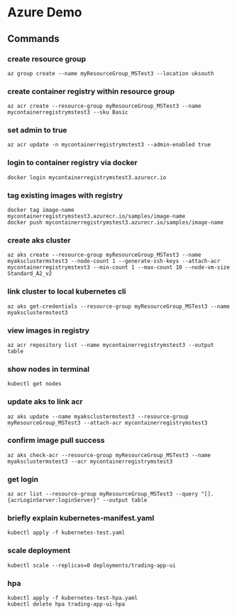 # Azure Demo

## Commands

### create resource group
```
az group create --name myResourceGroup_MSTest3 --location uksouth
```
### create container registry within resource group
```
az acr create --resource-group myResourceGroup_MSTest3 --name mycontainerregistrymstest3 --sku Basic
```
### set admin to true
```
az acr update -n mycontainerregistrymstest3 --admin-enabled true
```
### login to container registry via docker
```
docker login mycontainerregistrymstest3.azurecr.io
```
### tag existing images with registry
```
docker tag image-name mycontainerregistrymstest3.azurecr.io/samples/image-name
docker push mycontainerregistrymstest3.azurecr.io/samples/image-name
```
### create aks cluster
```
az aks create --resource-group myResourceGroup_MSTest3 --name myaksclustermstest3 --node-count 1 --generate-ssh-keys --attach-acr mycontainerregistrymstest3 --min-count 1 --max-count 10 --node-vm-size Standard_A2_v2
```
### link cluster to local kubernetes cli
```
az aks get-credentials --resource-group myResourceGroup_MSTest3 --name myaksclustermstest3
```
### view images in registry
```
az acr repository list --name mycontainerregistrymstest3 --output table
```
### show nodes in terminal
```
kubectl get nodes
```
### update aks to link acr
```
az aks update --name myaksclustermstest3 --resource-group myResourceGroup_MSTest3 --attach-acr mycontainerregistrymstest3
```
### confirm image pull success
```
az aks check-acr --resource-group myResourceGroup_MSTest3 --name myaksclustermstest3 --acr mycontainerregistrymstest3
```
### get login
```
az acr list --resource-group myResourceGroup_MSTest3 --query "[].{acrLoginServer:loginServer}" --output table
```
### briefly explain kubernetes-manifest.yaml
```
kubectl apply -f kubernetes-test.yaml
```
### scale deployment
```
kubectl scale --replicas=0 deployments/trading-app-ui
```
### hpa
```
kubectl apply -f kubernetes-test-hpa.yaml
kubectl delete hpa trading-app-ui-hpa
```
